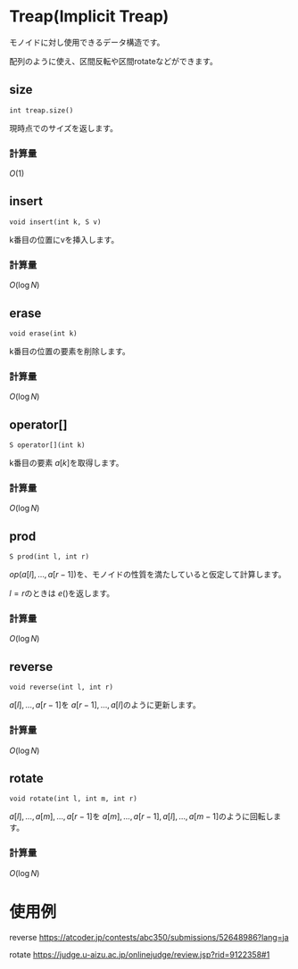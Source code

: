 # Treap(Implicit Treap)

モノイドに対し使用できるデータ構造です。

配列のように使え、区間反転や区間rotateなどができます。

## size

```
int treap.size()
```
現時点でのサイズを返します。
### 計算量
$O(1)$

## insert

```
void insert(int k, S v)
```

k番目の位置にvを挿入します。

### 計算量
$O(\log N)$

## erase

```
void erase(int k)
```

k番目の位置の要素を削除します。

### 計算量
$O(\log N)$

## operator[]

```
S operator[](int k)
```

k番目の要素 $a[k]$を取得します。

### 計算量
$O(\log N)$

## prod
```
S prod(int l, int r)
```

$op(a[l], \dots ,a[r-1])$を、モノイドの性質を満たしていると仮定して計算します。

$l = r$のときは $e()$を返します。

### 計算量
$O(\log N)$

## reverse
```
void reverse(int l, int r)
```
$a[l], \dots , a[r-1]$を $a[r-1], \dots, a[l]$のように更新します。

### 計算量
$O(\log N)$


## rotate
```
void rotate(int l, int m, int r)
```

$a[l], \dots,a[m],\dots, a[r-1]$を
$a[m], \dots, a[r-1], a[l], \dots, a[m-1]$のように回転します。

### 計算量
$O(\log N)$


# 使用例

reverse
https://atcoder.jp/contests/abc350/submissions/52648986?lang=ja

rotate
https://judge.u-aizu.ac.jp/onlinejudge/review.jsp?rid=9122358#1
